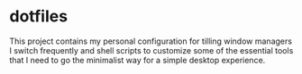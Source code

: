# dotfiles
This project contains my personal configuration for tilling window managers I switch frequently and shell scripts to customize some of the essential tools that I need to go the minimalist way for a simple desktop experience.
